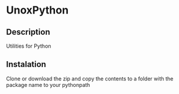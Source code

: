 # UnoxPython

## Description

Utilities for Python

## Instalation

Clone or download the zip and copy
the contents to a folder with the
package name to your pythonpath